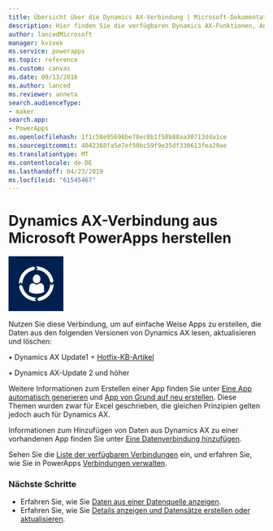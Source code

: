 ```yaml
---
title: Übersicht über die Dynamics AX-Verbindung | Microsoft-Dokumentation
description: Hier finden Sie die verfügbaren Dynamics AX-Funktionen, Antworten und Beispiele
author: lancedMicrosoft
manager: kvivek
ms.service: powerapps
ms.topic: reference
ms.custom: canvas
ms.date: 09/13/2016
ms.author: lanced
ms.reviewer: anneta
search.audienceType:
- maker
search.app:
- PowerApps
ms.openlocfilehash: 1f1c58e95696be70ec0b1f58b88aa30713dda1ce
ms.sourcegitcommit: 4042388fa5e7ef50bc59f9e35df330613fea29ae
ms.translationtype: MT
ms.contentlocale: de-DE
ms.lasthandoff: 04/23/2019
ms.locfileid: "61545467"
---
```

# <a name="connect-from-microsoft-powerapps-to-dynamics-ax"></a>Dynamics AX-Verbindung aus Microsoft PowerApps herstellen
![Dynamics AX Online](./media/connection-dynamicsax/dynamics-ax.png)

Nutzen Sie diese Verbindung, um auf einfache Weise Apps zu erstellen, die Daten aus den folgenden Versionen von Dynamics AX lesen, aktualisieren und löschen:

•    Dynamics AX Update1 + [Hotfix-KB-Artikel](https://fix.lcs.dynamics.com/Issue/Resolved?kb=3175021&bugId=3762232&qc=75f75fb7cb5de685683dafada9bdc618a7674bc4e299935b567a28ac02489b5c)

•    Dynamics AX-Update 2 und höher

Weitere Informationen zum Erstellen einer App finden Sie unter [Eine App automatisch generieren](../get-started-create-from-data.md) und [App von Grund auf neu erstellen](../get-started-create-from-blank.md). Diese Themen wurden zwar für Excel geschrieben, die gleichen Prinzipien gelten jedoch auch für Dynamics AX.

Informationen zum Hinzufügen von Daten aus Dynamics AX zu einer vorhandenen App finden Sie unter [Eine Datenverbindung hinzufügen](../add-data-connection.md).

Sehen Sie die [Liste der verfügbaren Verbindungen](../connections-list.md) ein, und erfahren Sie, wie Sie in PowerApps [Verbindungen verwalten](../add-manage-connections.md).

### <a name="next-steps"></a>Nächste Schritte
* Erfahren Sie, wie Sie [Daten aus einer Datenquelle anzeigen](../add-gallery.md).
* Erfahren Sie, wie Sie [Details anzeigen und Datensätze erstellen oder aktualisieren](../add-form.md).

